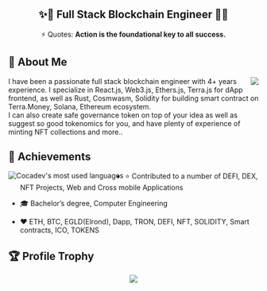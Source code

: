 <h2 align="center">✨🐢  Full Stack Blockchain Engineer 🐢✨</h2>
<div align="center">⚡ Quotes: <strong>Action is the foundational key to all success.</strong></div>

## 🤵 About Me
<img align="right" src="https://github-readme-streak-stats.herokuapp.com?user=cocadev&theme=blue-green" />
I have been a passionate full stack blockchain engineer with 4+ years experience. I specialize in React.js, Web3.js, Ethers.js, Terra.js for dApp frontend, as well as Rust, Cosmwasm, Solidity for building smart contract on Terra.Money, Solana, Ethereum ecosystem. <br>I can also create safe governance token on top of your idea as well as suggest so good tokenomics for you, and have plenty of experience of minting NFT collections and more..

## 🚀 Achievements
<img align="left" src="https://github-readme-stats.vercel.app/api/top-langs/?username=cocadev&theme=light&count_private=true&layout=compact" alt="Cocadev's most used languages" />

- ⭐ Contributed to a number of DEFI, DEX, NFT Projects, Web and Cross mobile Applications

- 🎓 Bachelor’s degree, Computer Engineering 

- ❤️ ETH, BTC, EGLD(Elrond), Dapp, TRON, DEFI, NFT, SOLIDITY, Smart contracts, ICO, TOKENS

## 🏆 Profile Trophy

<p align="center">
  <a href="https://github.com/0xMaxim">
    <img src="https://github-profile-trophy.vercel.app/?username=3mp8r3&row=1&column=7&no-bg=true&margin-w=42"/>
  </a>
</p>

<!-- 
[![trophy](https://github-profile-trophy.vercel.app/?username=cocadev)](https://github.com/cocadev/github-profile-trophy)
  <img align="center" src="https://github-readme-stats.vercel.app/api/top-langs/?username=cocadev&theme=light&count_private=true&layout=compact" alt="Cocadev's most used languages" />
![Cocadev's Github Stats](https://github-readme-stats.vercel.app/api?username=cocadev&count_private=true&show_icons=true&theme=light)

<p align="center"> 
 <strong>
  Professional skills
  </strong>
</p>

<p align="center">
  <a href="">
    <img src="https://www.vectorlogo.zone/logos/consulio/consulio-ar21.svg" alt="consul" style="vertical-align:top; margin:4px;">
  </a>
  <a href="">
    <img src="https://www.vectorlogo.zone/logos/apache_kafka/apache_kafka-ar21.svg" alt="kafka" style="vertical-align:top; margin:4px;">
  </a>
  <a href="https://angular.io">
    <img src="https://www.vectorlogo.zone/logos/angular/angular-ar21.svg" alt="angular" style="vertical-align:top; margin:4px;">
  </a>
  <a href="">
    <img src="https://www.vectorlogo.zone/logos/typescriptlang/typescriptlang-ar21.svg" alt="typescript" style="vertical-align:top; margin:4px;">
  </a>
  <a href="https://dotnet.microsoft.com/">
    <img src="https://upload.wikimedia.org/wikipedia/commons/e/ee/.NET_Core_Logo.svg" height="60px" alt="dotnet" style="vertical-align:top; margin:4px;">
  </a>
  <a href="https://dotnet.microsoft.com/">
    <img src="https://www.vectorlogo.zone/logos/dotnet/dotnet-ar21.svg" alt="dotnet" style="vertical-align:top; margin:4px;">
  </a>
  <a href="https://hub.docker.com/">
    <img src="https://www.vectorlogo.zone/logos/docker/docker-ar21.svg" alt="docker" style="vertical-align:top; margin:4px">
  </a>
   <a href="https://azure.microsoft.com">
    <img src="https://www.vectorlogo.zone/logos/microsoft_azure/microsoft_azure-ar21.svg" alt="azure" style="vertical-align:top; margin:4px">
  </a>
  <a href="https://kubernetes.io">
    <img src="https://www.vectorlogo.zone/logos/kubernetes/kubernetes-ar21.svg" alt="kubernetes" style="vertical-align:top; margin:4px">
  </a>
  <a href="https://istio.io">
    <img src="https://www.vectorlogo.zone/logos/istioio/istioio-ar21.svg" alt="istio" style="vertical-align:top; margin:4px">
  </a>
  <a href="https://www.envoyproxy.io">
    <img src="https://www.vectorlogo.zone/logos/envoyproxyio/envoyproxyio-ar21.svg" alt="istio" style="vertical-align:top; margin:4px">
  </a>
   <a href="https://www.rabbitmq.com">
    <img src="https://www.vectorlogo.zone/logos/rabbitmq/rabbitmq-ar21.svg" alt="rabbitmq" style="vertical-align:top; margin:4px">
  </a>
</p>
<br/>

### Hi there 👋

- 🔭 I’m currently working on Smart Contract
- 🌱 I’m currently learning Math
- 📫 How to reach me
 -->
